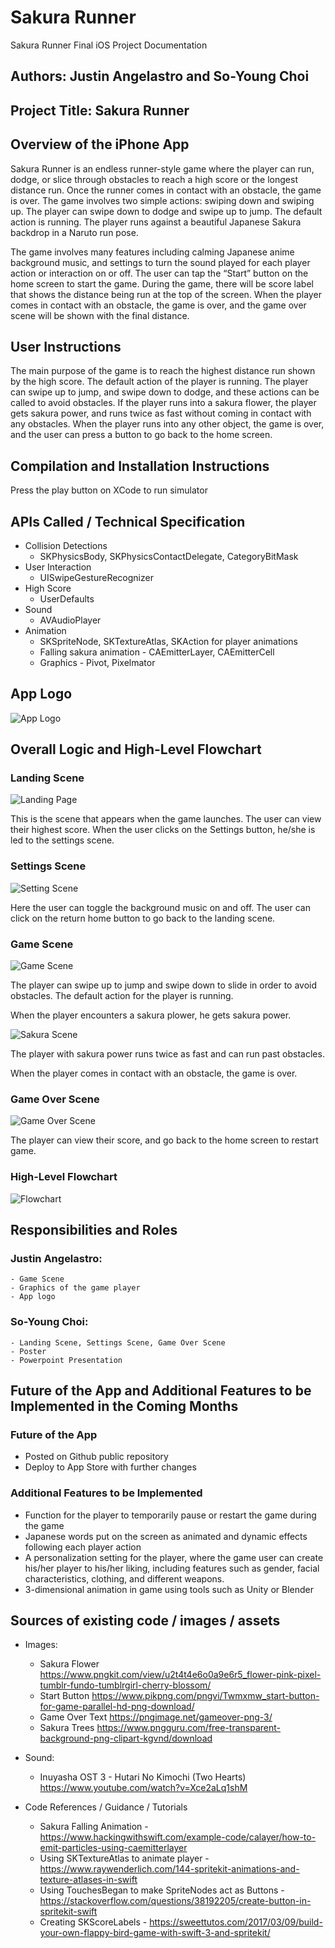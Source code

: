 # Sakura Runner

Sakura Runner Final iOS Project Documentation

## Authors: Justin Angelastro and So-Young Choi

## Project Title: Sakura Runner

## Overview of the iPhone App 

Sakura Runner is an endless runner-style game where the player can run, dodge, or slice through obstacles to reach a high score or the longest distance run. Once the runner comes in contact with an obstacle, the game is over. The game involves two simple actions: swiping down and swiping up. The player can swipe down to dodge and swipe up to jump. The default action is running. The player runs against a beautiful Japanese Sakura backdrop in a Naruto run pose.

The game involves many features including calming Japanese anime background music, and settings to turn the sound played for each player action or interaction on or off. The user can tap the “Start” button on the home screen to start the game. During the game, there will be score label that shows the distance being run at the top of the screen. When the player comes in contact with an obstacle, the game is over, and the game over scene will be shown with the final distance.

## User Instructions 

The main purpose of the game is to reach the highest distance run shown by the high score. The default action of the player is running. The player can swipe up to jump, and swipe down to dodge, and these actions can be called to avoid obstacles. If the player runs into a sakura flower, the player gets sakura power, and runs twice as fast without coming in contact with any obstacles. When the player runs into any other object, the game is over, and the user can press a button to go back to the home screen. 

## Compilation and Installation Instructions 

Press the play button on XCode to run simulator

## APIs Called / Technical Specification 
* Collision Detections
    - SKPhysicsBody, SKPhysicsContactDelegate, CategoryBitMask
* User Interaction 
    - UISwipeGestureRecognizer
* High Score 
    - UserDefaults 
* Sound 
    - AVAudioPlayer
* Animation 
    - SKSpriteNode, SKTextureAtlas, SKAction for player animations 
    - Falling sakura animation - CAEmitterLayer, CAEmitterCell 
    - Graphics - Pivot, Pixelmator 
    
## App Logo
![App Logo](https://github.com/jbird1998/sakura-runner/blob/master/Sakura%20Runner/appLogoSakuraRunner.png)

## Overall Logic and High-Level Flowchart 

### Landing Scene 
![Landing Page](https://github.com/jbird1998/sakura-runner/blob/master/Sakura%20Runner/landingpage.png)
    
This is the scene that appears when the game launches.
The user can view their highest score. 
When the user clicks on the Settings button, he/she is led to the settings scene. 
    
### Settings Scene 
![Setting Scene](https://github.com/jbird1998/sakura-runner/blob/master/Sakura%20Runner/settings.png)

Here the user can toggle the background music on and off. The user can click on the return home button to go back to the landing scene. 

### Game Scene 
![Game Scene](https://github.com/jbird1998/sakura-runner/blob/master/Sakura%20Runner/gamescene.png)

The player can swipe up to jump and swipe down to slide in order to avoid obstacles.
The default action for the player is running. 

When the player encounters a sakura plower, he gets sakura power. 

![Sakura Scene](https://github.com/jbird1998/sakura-runner/blob/master/Sakura%20Runner/sakurapage.png)

The player with sakura power runs twice as fast and can run past obstacles. 

When the player comes in contact with an obstacle, the game is over. 

### Game Over Scene 
![Game Over Scene](https://github.com/jbird1998/sakura-runner/blob/master/Sakura%20Runner/gameover.png)

The player can view their score, and go back to the home screen to restart game.

### High-Level Flowchart 
![Flowchart](https://github.com/jbird1998/sakura-runner/blob/master/Sakura%20Runner/flowchart.png)

## Responsibilities and Roles

### Justin Angelastro: 
    - Game Scene
    - Graphics of the game player
    - App logo
    
### So-Young Choi: 
    - Landing Scene, Settings Scene, Game Over Scene 
    - Poster 
    - Powerpoint Presentation 
    
## Future of the App and Additional Features to be Implemented in the Coming Months

### Future of the App 
* Posted on Github public repository
* Deploy to App Store with further changes 

### Additional Features to be Implemented 
* Function for the player to temporarily pause or restart the game during the game
* Japanese words put on the screen as animated and dynamic effects following each player action 
* A personalization setting for the player, where the game user can create his/her player to his/her liking, including features such as gender, facial characteristics, clothing, and different weapons. 
* 3-dimensional animation in game using tools such as Unity or Blender

## Sources of existing code / images / assets

* Images: 
    - Sakura Flower https://www.pngkit.com/view/u2t4t4e6o0a9e6r5_flower-pink-pixel-tumblr-fundo-tumblrgirl-cherry-blossom/
    - Start Button https://www.pikpng.com/pngvi/Twmxmw_start-button-for-game-parallel-hd-png-download/
    - Game Over Text  https://pngimage.net/gameover-png-3/
    - Sakura Trees https://www.pngguru.com/free-transparent-background-png-clipart-kgvnd/download

* Sound: 
    - Inuyasha OST 3 - Hutari No Kimochi (Two Hearts) https://www.youtube.com/watch?v=Xce2aLq1shM

* Code References / Guidance / Tutorials 
    - Sakura Falling Animation - https://www.hackingwithswift.com/example-code/calayer/how-to-emit-particles-using-caemitterlayer
    - Using SKTextureAtlas to animate player - https://www.raywenderlich.com/144-spritekit-animations-and-texture-atlases-in-swift 
    - Using TouchesBegan to make SpriteNodes act as Buttons - https://stackoverflow.com/questions/38192205/create-button-in-spritekit-swift
    - Creating SKScoreLabels - https://sweettutos.com/2017/03/09/build-your-own-flappy-bird-game-with-swift-3-and-spritekit/
